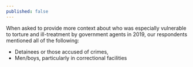 ```yaml
---
published: false
---
```

When asked to provide more context about who was especially vulnerable to torture and ill-treatment by government agents in 2019, our respondents mentioned all of the following: 

- Detainees or those accused of crimes,  
- Men/boys, particularly in correctional facilities 